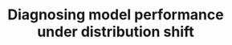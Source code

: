 ---
title: "Diagnosing model performance under distribution shift"
link: "https://arxiv.org/abs/2303.02011"
authors:
  - name: T. Cai
  - name: H. Namkoong  
  - name: S. Yadlowsky
  

year: 2023

# Publication name and optional abbreviated publication name.
publication: "arXiv:2303.02011 [stat.ML]"
publication_short: "Major revision in Operations Research; conference version appeared Symposium on Foundations of Responsible Computing (FORC) 2023"
venue: Under revision at Operations Researc
---
